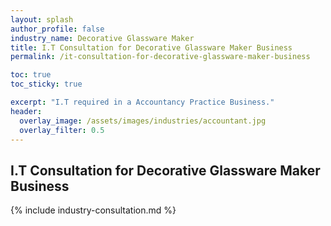```yaml
---
layout: splash 
author_profile: false 
industry_name: Decorative Glassware Maker
title: I.T Consultation for Decorative Glassware Maker Business
permalink: /it-consultation-for-decorative-glassware-maker-business

toc: true
toc_sticky: true

excerpt: "I.T required in a Accountancy Practice Business."
header:
  overlay_image: /assets/images/industries/accountant.jpg
  overlay_filter: 0.5 
---
```


## I.T Consultation for Decorative Glassware Maker Business

{% include industry-consultation.md %}
